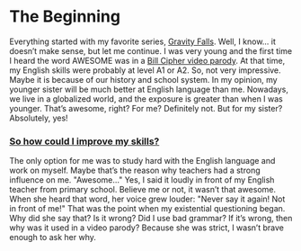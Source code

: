# The Beginning

Everything started with my favorite series, [Gravity Falls](https://tvtropes.org/pmwiki/pmwiki.php/WesternAnimation/GravityFalls). Well, I know… it doesn’t make sense, but let me continue. I was very young and the first time I heard the word AWESOME was in a [Bill Cipher video parody](https://www.youtube.com/watch?v=iErPRULgIpg). At that time, my English skills were probably at level A1 or A2. So, not very impressive. Maybe it is because of our history and school system. In my opinion, my younger sister will be much better at English language than me. Nowadays, we live in a globalized world, and the exposure is greater than when I was younger. That’s awesome, right? For me? Definitely not. But for my sister? Absolutely, yes! 

### [So how could I improve my skills?]()

The only option for me was to study hard with the English language and work on myself. Maybe that’s the reason why teachers had a strong influence on me. "Awesome…" Yes, I said it loudly in front of my English teacher from primary school. Believe me or not, it wasn’t that awesome. When she heard that word, her voice grew louder: "Never say it again! Not in front of me!" That was the point when my existential questioning began. Why did she say that? Is it wrong? Did I use bad grammar? If it’s wrong, then why was it used in a video parody? Because she was strict, I wasn’t brave enough to ask her why.
